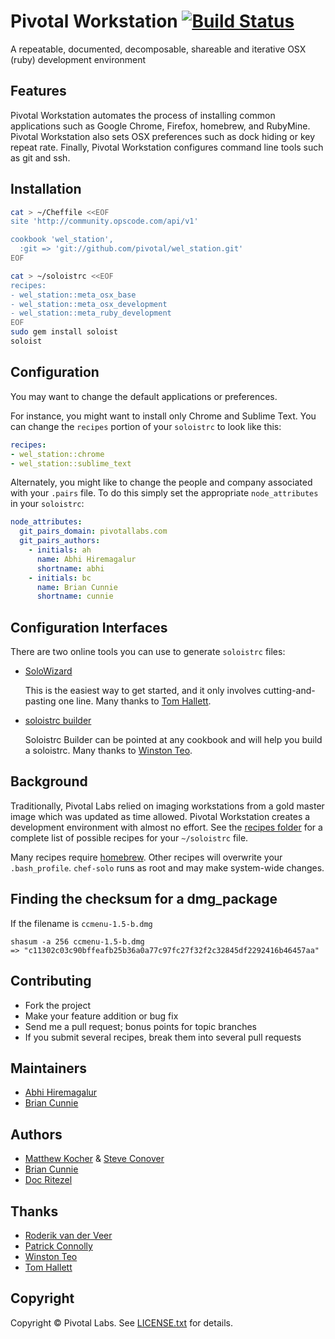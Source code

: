 # Pivotal Workstation [![Build Status](https://secure.travis-ci.org/pivotal/wel_station.png)](http://travis-ci.org/pivotal/wel_station)

A repeatable, documented, decomposable, shareable and iterative OSX (ruby) development environment

Features
--------
Pivotal Workstation automates the process of installing common applications such as Google Chrome, Firefox, homebrew, and RubyMine.  Pivotal Workstation also sets OSX preferences such as dock hiding or key repeat rate.  Finally, Pivotal Workstation configures command line tools such as git and ssh.


Installation
------------

```bash
cat > ~/Cheffile <<EOF
site 'http://community.opscode.com/api/v1'

cookbook 'wel_station',
  :git => 'git://github.com/pivotal/wel_station.git'
EOF

cat > ~/soloistrc <<EOF
recipes:
- wel_station::meta_osx_base
- wel_station::meta_osx_development
- wel_station::meta_ruby_development
EOF
sudo gem install soloist
soloist
```

Configuration
-------------
You may want to change the default applications or preferences.  


For instance, you might want to install only Chrome and Sublime Text. You can change the `recipes` portion of your `soloistrc` to look like this:

```yaml
recipes:
- wel_station::chrome
- wel_station::sublime_text
```

Alternately, you might like to change the people and company associated with your `.pairs` file. To do this simply set the appropriate `node_attributes` in your `soloistrc`:

```yaml
node_attributes:
  git_pairs_domain: pivotallabs.com
  git_pairs_authors:
    - initials: ah
      name: Abhi Hiremagalur
      shortname: abhi
    - initials: bc
      name: Brian Cunnie
      shortname: cunnie
```


Configuration Interfaces
------------------------
There are two online tools you can use to generate `soloistrc` files:

- [SoloWizard](http://www.solowizard.com)

  This is the easiest way to get started, and it only involves cutting-and-pasting one line.  Many thanks to [Tom Hallett](https://github.com/tommyh).

- [soloistrc builder](http://soloistrc-builder.herokuapp.com)

	Soloistrc Builder can be pointed at any cookbook and will help you build a soloistrc. Many thanks to [Winston Teo](https://github.com/winston).


Background
----------
Traditionally, Pivotal Labs relied on imaging workstations from a gold master image which was updated as time allowed.  Pivotal Workstation creates a development environment with almost no effort.  See the [recipes folder](https://github.com/pivotal/wel_station/tree/master/recipes) for a complete list of possible recipes for your `~/soloistrc` file.

Many recipes require [homebrew](https://github.com/mxcl/homebrew).  Other recipes will overwrite your `.bash_profile`.  `chef-solo` runs as root and may make system-wide changes.


Finding the checksum for a dmg_package
-----------

If the filename is `ccmenu-1.5-b.dmg`

    shasum -a 256 ccmenu-1.5-b.dmg
	=> "c11302c03c90bffeafb25b36a0a77c97fc27f32f2c32845df2292416b46457aa"

Contributing
------------
* Fork the project
* Make your feature addition or bug fix
* Send me a pull request; bonus points for topic branches
* If you submit several recipes, break them into several pull requests

Maintainers
-----------
 * [Abhi Hiremagalur](https://github.com/hiremaga)
 * [Brian Cunnie](https://github.com/cunnie)

Authors
-------
 * [Matthew Kocher](https://github.com/mkocher) & [Steve Conover](https://github.com/sconover)
 * [Brian Cunnie](https://github.com/cunnie)
 * [Doc Ritezel](https://github.com/ohrite)

Thanks
------
 * [Roderik van der Veer](https://github.com/roderik)
 * [Patrick Connolly](https://github.com/patcon)
 * [Winston Teo](https://github.com/winston)
 * [Tom Hallett](https://github.com/tommyh)


Copyright
---------
Copyright &copy; Pivotal Labs. See [LICENSE.txt](https://raw.github.com/pivotal/wel_station/master/LICENSE.txt) for details.
